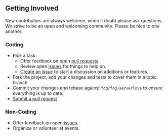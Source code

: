 ## Getting Involved

New contributors are always welcome, when it doubt please ask questions. We strive to be an open and welcoming community. Please be nice to one another.

### Coding

* Pick a task:
  * Offer feedback on open [pull requests](https://github.com/fog/fog-serverlove/pulls).
  * Review open [issues](https://github.com/fog/fog-serverlove/issues) for things to help on.
  * [Create an issue](https://github.com/fog/fog-serverlove/issues/new) to start a discussion on additions or features.
* Fork the project, add your changes and tests to cover them in a topic branch.
* Commit your changes and rebase against `fog/fog-serverlove` to ensure everything is up to date.
* [Submit a pull request](https://github.com/fog/fog-serverlove/compare/)

### Non-Coding

* Offer feedback on open [issues](https://github.com/fog/fog-serverlove/issues).
* Organize or volunteer at events.